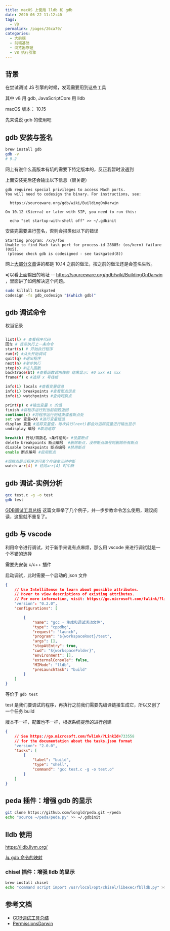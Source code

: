 ```yaml
---
title: macOS 上使用 lldb 和 gdb
date: 2020-06-22 11:12:40
tags: 
  - V8
permalink: /pages/26ca79/
categories: 
  - 大前端
  - 前端基础
  - 浏览器原理
  - V8 执行引擎
---
```


## 背景

在尝试调试 JS 引擎的时候，发现需要用到这些工具

其中 v8 用 gdb, JavaScriptCore 用 lldb

macOS 版本： 10.15 

先来说说 gdb 的使用吧

<!--more-->

## gdb 安装与签名

```sh
brew install gdb
gdb -v
# 9.2
```

网上有说什么高版本有坑的需要下特定版本的，反正我暂时没遇到

上面安装完后还会输出以下信息（很关键）

```
gdb requires special privileges to access Mach ports.
You will need to codesign the binary. For instructions, see:

  https://sourceware.org/gdb/wiki/BuildingOnDarwin

On 10.12 (Sierra) or later with SIP, you need to run this:

  echo "set startup-with-shell off" >> ~/.gdbinit
```

安装完需要进行签名，否则会报类似以下的错误
```
Starting program: /x/y/foo
Unable to find Mach task port for process-id 28885: (os/kern) failure (0x5).
 (please check gdb is codesigned - see taskgated(8))
```
网上[大部分文章](https://blog.csdn.net/weixin_30257433/article/details/94883470)讲的都是 10.14 之前的做法，按之前的做法还是会签名失败。

可以看上面输出的地址 -- https://sourceware.org/gdb/wiki/BuildingOnDarwin ，里面讲了如何解决这个问题。

```sh
sudo killall taskgated
codesign -fs gdb_codesign "$(which gdb)"
```

## gdb 调试命令

权当记录

```sh

list(l) # 查看程序代码
回车 # 表示执行上一条命令
start(s) # 开始执行程序
run(r) #从头开始调试
quit(q) #退出程序
next(n) #单步执行
step(s) #进入函数
backtrace(bt) #查看函数调用栈帧 结果显示: #0 xxx #1 xxx
frame(f) x #选择 x 号栈帧

info(i) locals #查看变量信息
info(i) breakpoints #查看断点信息
info(i) watchpoints #查询观察点

print(p) x #输出变量 x 的值
finish #将程序运行到当前函数返回
continue(c) #将程序运行到结束或者断点处
set var 变量=XX #进行变量赋值
display 变量 #追踪变量值，每次执行(next)都会对追踪变量进行输出显示
undisplay 编号 #取消追踪

break(b) 行号/函数名 <条件语句> #设置断点
delete breakpoints 断点编号  #删除断点，没带断点编号则删除所有断点
disable breakpoints 断点编号 #禁用断点
enable 断点编号 #启用断点

#观察点是当程序访问某个存储单元时中断
watch arr[4] # 访问arr[4] 时中断
```

## gdb 调试-实例分析
 
 ```sh
gcc test.c -g -o test
gdb test
```

[GDB调试工具总结](https://www.jianshu.com/p/30ffc01380a0) 这篇文章举了几个例子，并一步步教命令怎么使用，建议阅读，这里就不重复了。

## gdb 与 vscode

利用命令进行调试，对于新手来说有点麻烦，那么用 vscode 来进行调试就是一个不错的选择

需要先安装 c/c++ 插件

启动调试，此时需要一个启动的 json 文件

```json
{
    // Use IntelliSense to learn about possible attributes.
    // Hover to view descriptions of existing attributes.
    // For more information, visit: https://go.microsoft.com/fwlink/?linkid=830387
    "version": "0.2.0",
    "configurations": [

        {
            "name": "gcc - 生成和调试活动文件",
            "type": "cppdbg",
            "request": "launch",
            "program": "${workspaceRoot}/test",
            "args": [],
            "stopAtEntry": true,
            "cwd": "${workspaceFolder}",
            "environment": [],
            "externalConsole": false,
            "MIMode": "lldb",
            "preLaunchTask": "build"
        }
    ]
}
```

等价于 `gdb test`

test 是我们要调试的程序，再执行之前我们需要先编译链接生成它，所以又创了一个任务 build

版本不一样，配置也不一样，根据系统提示的进行创建

```json
{
    // See https://go.microsoft.com/fwlink/?LinkId=733558
    // for the documentation about the tasks.json format
    "version": "2.0.0",
    "tasks": [
        {
            "label": "build",
            "type": "shell",
            "command": "gcc test.c -g -o test.o"
        }
    ]
}
```

## peda 插件：增强 gdb 的显示

```sh
git clone https://github.com/longld/peda.git ~/peda
echo "source ~/peda/peda.py" >> ~/.gdbinit
```

## lldb 使用

https://lldb.llvm.org/

[与 gdb 命令的映射](https://lldb.llvm.org/use/map.html)

### chisel 插件：增强 lldb 的显示

```sh
brew install chisel
echo "command script import /usr/local/opt/chisel/libexec/fblldb.py" >> ~/.lldbinit
```


## 参考文档

- [GDB调试工具总结](https://www.jianshu.com/p/30ffc01380a0)
- [PermissionsDarwin](https://sourceware.org/gdb/wiki/PermissionsDarwin)
